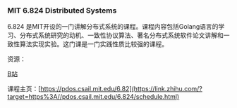 ### MIT 6.824 Distributed Systems

6.824 是MIT开设的一门讲解分布式系统的课程。课程内容包括Golang语言的学习、分布式系统研究的动机、一致性协议算法、著名分布式系统软件论文讲解和一致性算法实现实验。这门课是一门实践性质比较强的课程。

资源：

[B站](https://www.bilibili.com/video/BV1R7411t71W/?vd_source=e2650e9dfc4eb50f3b6d371091063d29)

课程主页：[https://pdos.csail.mit.edu/6.82](https://link.zhihu.com/?target=https%3A//pdos.csail.mit.edu/6.824/schedule.html)